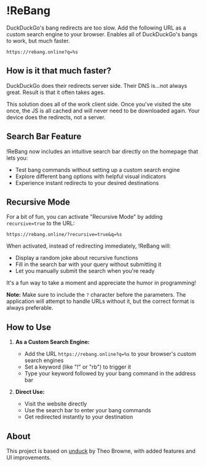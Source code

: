 # !ReBang

DuckDuckGo's bang redirects are too slow. Add the following URL as a custom search engine to your browser. Enables all of DuckDuckGo's bangs to work, but much faster.

```
https://rebang.online?q=%s
```

## How is it that much faster?

DuckDuckGo does their redirects server side. Their DNS is...not always great. Result is that it often takes ages.

This solution does all of the work client side. Once you've visited the site once, the JS is all cached and will never need to be downloaded again. Your device does the redirects, not a server.

## Search Bar Feature

!ReBang now includes an intuitive search bar directly on the homepage that lets you:

- Test bang commands without setting up a custom search engine
- Explore different bang options with helpful visual indicators
- Experience instant redirects to your desired destinations

## Recursive Mode

For a bit of fun, you can activate "Recursive Mode" by adding `recursive=true` to the URL:

```
https://rebang.online/?recursive=true&q=%s
```

When activated, instead of redirecting immediately, !ReBang will:
- Display a random joke about recursive functions
- Fill in the search bar with your query without submitting it
- Let you manually submit the search when you're ready

It's a fun way to take a moment and appreciate the humor in programming!

**Note:** Make sure to include the `?` character before the parameters. The application will attempt to handle URLs without it, but the correct format is always preferable.

## How to Use

1. **As a Custom Search Engine:**
   - Add the URL `https://rebang.online?q=%s` to your browser's custom search engines
   - Set a keyword (like "!" or "rb") to trigger it
   - Type your keyword followed by your bang command in the address bar

2. **Direct Use:**
   - Visit the website directly
   - Use the search bar to enter your bang commands
   - Get redirected instantly to your destination

## About

This project is based on [unduck](https://github.com/t3dotgg/unduck) by Theo Browne, with added features and UI improvements.
